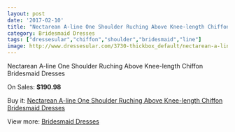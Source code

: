 ```yaml
---
layout: post
date: '2017-02-10'
title: "Nectarean A-line One Shoulder Ruching Above Knee-length Chiffon Bridesmaid Dresses"
category: Bridesmaid Dresses
tags: ["dressesular","chiffon","shoulder","bridesmaid","line"]
image: http://www.dressesular.com/3730-thickbox_default/nectarean-a-line-one-shoulder-ruching-above-knee-length-chiffon-bridesmaid-dresses.jpg
---
```

Nectarean A-line One Shoulder Ruching Above Knee-length Chiffon Bridesmaid Dresses

On Sales: **$190.98**
<a href="https://www.dressesular.com/bridesmaid-dresses/1433-nectarean-a-line-one-shoulder-ruching-above-knee-length-chiffon-bridesmaid-dresses.html"><amp-img layout="responsive" width="600" height="600" src="//www.dressesular.com/3730-thickbox_default/nectarean-a-line-one-shoulder-ruching-above-knee-length-chiffon-bridesmaid-dresses.jpg" alt="Nectarean A-line One Shoulder Ruching Above Knee-length Chiffon Bridesmaid Dresses 0" /></a>

Buy it: [Nectarean A-line One Shoulder Ruching Above Knee-length Chiffon Bridesmaid Dresses](https://www.dressesular.com/bridesmaid-dresses/1433-nectarean-a-line-one-shoulder-ruching-above-knee-length-chiffon-bridesmaid-dresses.html "Nectarean A-line One Shoulder Ruching Above Knee-length Chiffon Bridesmaid Dresses")

View more: [Bridesmaid Dresses](https://www.dressesular.com/4-bridesmaid-dresses "Bridesmaid Dresses")